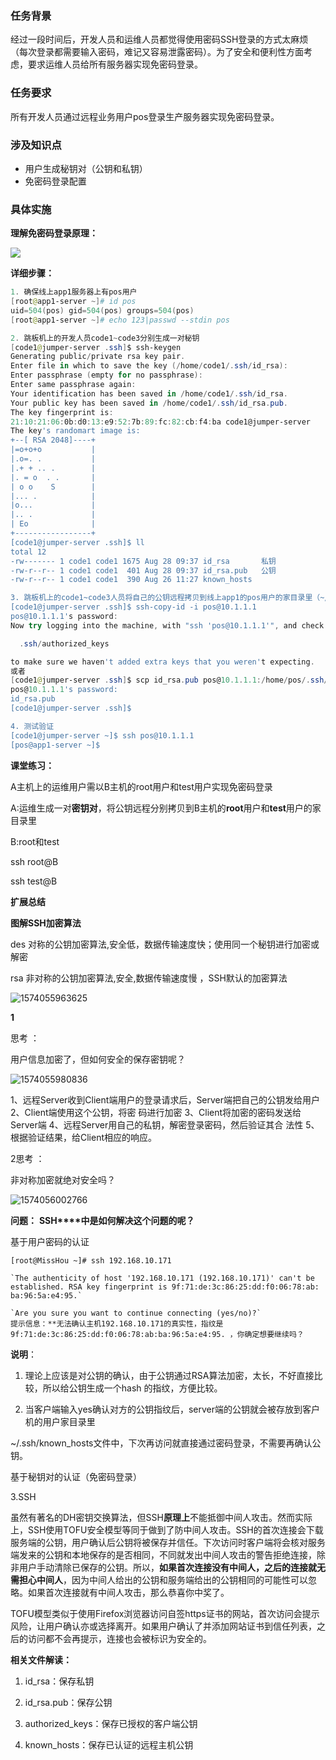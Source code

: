 ### 任务背景

经过一段时间后，开发人员和运维人员都觉得使用密码SSH登录的方式太麻烦（每次登录都需要输入密码，难记又容易泄露密码）。为了安全和便利性方面考虑，要求运维人员给所有服务器实现免密码登录。

### 任务要求

所有开发人员通过远程业务用户pos登录生产服务器实现免密码登录。

### 涉及知识点

- 用户生成秘钥对（公钥和私钥）
- 免密码登录配置

### 具体实施

**理解免密码登录原理：**

![](1574049326057-1574049579918.png)







**详细步骤：**

~~~powershell
1. 确保线上app1服务器上有pos用户
[root@app1-server ~]# id pos
uid=504(pos) gid=504(pos) groups=504(pos)
[root@app1-server ~]# echo 123|passwd --stdin pos

2. 跳板机上的开发人员code1~code3分别生成一对秘钥
[code1@jumper-server .ssh]$ ssh-keygen 
Generating public/private rsa key pair.
Enter file in which to save the key (/home/code1/.ssh/id_rsa): 
Enter passphrase (empty for no passphrase): 
Enter same passphrase again: 
Your identification has been saved in /home/code1/.ssh/id_rsa.
Your public key has been saved in /home/code1/.ssh/id_rsa.pub.
The key fingerprint is:
21:10:21:06:0b:d0:13:e9:52:7b:89:fc:82:cb:f4:ba code1@jumper-server
The key's randomart image is:
+--[ RSA 2048]----+
|=o+o+o           |
|.o=. .           |
|.+ + .. .        |
|. = o  . .       |
| o o    S        |
|... .            |
|o...             |
|.. .             |
| Eo              |
+-----------------+
[code1@jumper-server .ssh]$ ll
total 12
-rw------- 1 code1 code1 1675 Aug 28 09:37 id_rsa		私钥
-rw-r--r-- 1 code1 code1  401 Aug 28 09:37 id_rsa.pub	公钥
-rw-r--r-- 1 code1 code1  390 Aug 26 11:27 known_hosts

3. 跳板机上的code1~code3人员将自己的公钥远程拷贝到线上app1的pos用户的家目录里（~/.ssh/xxx）
[code1@jumper-server .ssh]$ ssh-copy-id -i pos@10.1.1.1
pos@10.1.1.1's password: 
Now try logging into the machine, with "ssh 'pos@10.1.1.1'", and check in:

  .ssh/authorized_keys

to make sure we haven't added extra keys that you weren't expecting.
或者
[code1@jumper-server .ssh]$ scp id_rsa.pub pos@10.1.1.1:/home/pos/.ssh/authorized_keys
pos@10.1.1.1's password: 
id_rsa.pub                                                                             100%  401     0.4KB/s   00:00    
[code1@jumper-server .ssh]$ 

4. 测试验证
[code1@jumper-server ~]$ ssh pos@10.1.1.1
[pos@app1-server ~]$ 

~~~

**课堂练习：**

A主机上的运维用户需以B主机的root用户和test用户实现免密码登录

A:运维生成一对**密钥对**，将公钥远程分别拷贝到B主机的**root**用户和**test**用户的家目录里

B:root和test

 

ssh root@B 

ssh test@B

**扩展总结**


 

**图解SSH加密算法**

 

des      对称的公钥加密算法,安全低，数据传输速度快；使用同一个秘钥进行加密或解密

rsa   非对称的公钥加密算法,安全,数据传输速度慢 ，SSH默认的加密算法

 ![1574055963625](1574055963625.png)

 


 

**1**

思考 ：

用户信息加密了，但如何安全的保存密钥呢？

![1574055980836](1574055980836.png)


 

1、远程Server收到Client端用户的登录请求后，Server端把自己的公钥发给用户 2、Client端使用这个公钥，将密 码进行加密 3、Client将加密的密码发送给Server端 4、远程Server用自己的私钥，解密登录密码，然后验证其合 法性 5、根据验证结果，给Client相应的响应。

2思考 ：

非对称加密就绝对安全吗？


![1574056002766](1574056002766.png)

 

**问题：** **SSH****中是如何解决这个问题的呢？**

基于用户密码的认证



```
[root@MissHou ~]# ssh 192.168.10.171

`The authenticity of host '192.168.10.171 (192.168.10.171)' can't be established. RSA key fingerprint is 9f:71​:de:​3c:86:25:dd:f0:06:78​:ab:​ba:96:5a:e4:95.`

`Are you sure you want to continue connecting (yes/no)?`
提示信息：**无法确认主机192.168.10.171的真实性，指纹是
9f:71​:de:​3c:86:25:dd:f0:06:78​:ab:​ba:96:5a:e4:95. ，你确定想要继续吗？
```



**说明**：

1. 理论上应该是对公钥的确认，由于公钥通过RSA算法加密，太长，不好直接比较，所以给公钥生成一个hash 的指纹，方便比较。

2. 当客户端输入yes确认对方的公钥指纹后，server端的公钥就会被存放到客户机的用户家目录里

~/.ssh/known_hosts文件中，下次再访问就直接通过密码登录，不需要再确认公钥。

   基于秘钥对的认证（免密码登录）

   3.SSH

虽然有著名的DH密钥交换算法，但SSH**原理上**不能抵御中间人攻击。然而实际上，SSH使用TOFU安全模型等同于做到了防中间人攻击。SSH的首次连接会下载服务端的公钥，用户确认后公钥将被保存并信任。下次访问时客户端将会核对服务端发来的公钥和本地保存的是否相同，不同就发出中间人攻击的警告拒绝连接，除非用户手动清除已保存的公钥。所以，**如果首次连接没有中间人，之后的连接就无需担心中间人**，因为中间人给出的公钥和服务端给出的公钥相同的可能性可以忽略。如果首次连接就有中间人攻击，那么恭喜你中奖了。

TOFU模型类似于使用Firefox浏览器访问自签https证书的网站，首次访问会提示风险，让用户确认亦或选择离开。如果用户确认了并添加网站证书到信任列表，之后的访问都不会再提示，连接也会被标识为安全的。


 

**相关文件解读：**

1. id_rsa：保存私钥

2. id_rsa.pub：保存公钥

3. authorized_keys：保存已授权的客户端公钥 

4. known_hosts：保存已认证的远程主机公钥